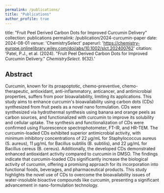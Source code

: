 ```yaml
---
permalink: /publications/
title: "Publications"
author_profile: true
---
```

title: "Fruit Peel Derived Carbon Dots for Improved Curcumin Delivery"
collection: publications
permalink: /publication/2024-curcumin-paper
date: 2024-08-01
venue: 'ChemistrySelect'
paperurl: 'https://chemistry-europe.onlinelibrary.wiley.com/doi/abs/10.1002/slct.202400762'
citation: 'Patel, P.J., et al. (2024). &quot;Fruit Peel Derived Carbon Dots for Improved Curcumin Delivery.&quot; <i>ChemistrySelect</i>. 9(32).'

## Abstract
Curcumin, known for its proapoptotic, chemo-preventive, chemo-therapeutic, antioxidant, anti-inflammatory, anticancer, and antimicrobial properties, suffers from poor bioavailability, limiting its applications. This study aims to enhance curcumin's bioavailability using carbon dots (CDs) synthesized from fruit peels as a novel nano formulation. CDs were synthesized via hydrothermal synthesis using banana and orange peels as carbon sources, and functionalized with curcumin to improve its solubility and cellular uptake. The synthesis and functionalization of CDs were confirmed using Fluorescence spectrophotometer, FT-IR, and HR-TEM. The curcumin-loaded CDs exhibited superior antimicrobial activity, with minimum inhibitory concentrations of 22 μg/mL for Staphylococcus aureus (S. aureus), 11 μg/mL for Bacillus subtilis (B. subtilis), and 22 μg/mL for Bacillus cereus (B. cereus). Additionally, the developed CDs demonstrated enhanced antioxidant activity compared to curcumin in DMSO. The findings indicate that curcumin-loaded CDs significantly increase the biological activity of curcumin, offering a promising approach for its incorporation into functional foods, beverages, and pharmaceutical products. This study highlights the novel use of CDs to overcome the bioavailability issues of water-insoluble bioactive compounds like curcumin, presenting a significant advancement in nano-formulation technology.



